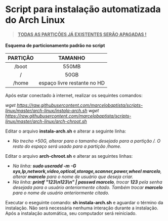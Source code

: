 # Script para instalação automatizada do Arch Linux 

> #### **<u>TODAS AS PARTIÇÕES JÁ EXISTENTES SERÃO APAGADAS !**</u>
>

**Esquema de particionamento padrão no script**

| PARTIÇÃO |           TAMANHO           |
| :------: | :-------------------------: |
|  /boot   |            550MB            |
|    /     |            50GB             |
|  /home   | espaço livre restante no HD |

Após estar conectado à internet, realizar os sequintes comandos:

*wget https://raw.githubusercontent.com/marcelobaptista/scripts-linux/master/arch-linux/instala-arch.sh* 
*wget https://raw.githubusercontent.com/marcelobaptista/scripts-linux/master/arch-linux/arch-chroot.sh*

Editar o arquivo **instala-arch.sh** e alterar a seguinte linha:

* *No trecho +50G, alterar para o tamanho desejado para a partição /. O resto do espaço será usado para a partição /home.*

Editar o arquivo **arch-chroot.sh** e alterar as seguintes linhas:

* *Na linha: **sudo useradd -m -G sys,lp,network,video,optical,storage,scanner,power,wheel marcelo**, alterar **marcelo** para o nome de usuário que deseja criar.*
* *Na linha:  **printf "123\n123\n" | passwd marcelo**, trocar **123** pela senha desejada para o usuário anteriormente citado. Também trocar **marcelo** para o nome de usuário anteriormente citado.*

Executar o eseguinte comando: **sh instala-arch.sh** e aguardar o término da instalação. Não será necessária nenhuma interação durante a instalação. Após a instalação automática, seu computador será reiniciado.